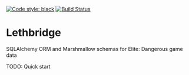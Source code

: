 [![Code style: black](https://img.shields.io/badge/code%20style-black-000000.svg)](https://github.com/psf/black)
[![Build Status](https://img.shields.io/github/actions/workflow/status/irtnog/lethbridge/ci.yml?branch=main)](https://github.com/irtnog/lethbridge/actions/workflows/ci.yml)

# Lethbridge

SQLAlchemy ORM and Marshmallow schemas for Elite: Dangerous game data

TODO: Quick start
